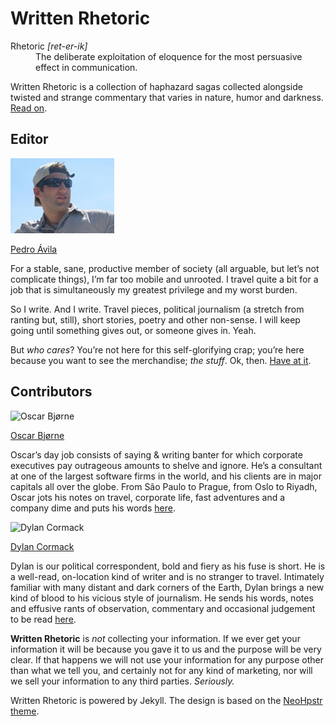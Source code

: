# Written Rhetoric

<dl>
	<dt>Rhetoric <i>[ret-er-ik]</i></dt>
	<dd>The deliberate exploitation of eloquence for the most persuasive effect in communication.</dd>
</dl>

Written Rhetoric is a collection of haphazard sagas collected alongside twisted and strange commentary that varies in nature, humor and darkness. [Read on](http://writtenrhetoric.com "Written Rhetoric Blog").

## Editor

![Editor](images/profiles/peteProfile.jpg)

[Pedro Ávila](mailto:pedro@wordythings.com "Email Pedro") 

For a stable, sane, productive member of society (all arguable, but let’s not complicate things), I’m far too mobile and unrooted. I travel quite a bit for a job that is simultaneously my greatest privilege and my worst burden.

So I write. And I write. Travel pieces, political journalism (a stretch from ranting but, still), short stories, poetry and other non-sense. I will keep going until something gives out, or someone gives in. Yeah.

But _who cares_? You’re not here for this self-glorifying crap; you’re here because you want to see the merchandise; _the stuff_. Ok, then. [Have at it](http://writtenrhetoric.com/stories/ "Written Rhetoric Stories").

## Contributors

![Oscar Bjørne](images/profiles/oscar.jpg)

[Oscar Bjørne](http://www.facebook.com/people/Oscar-Bjrne/1539732961 "facebook Oscar") 

Oscar’s day job consists of saying & writing banter for which corporate executives pay outrageous amounts to shelve and ignore. He’s a consultant at one of the largest software firms in the world, and his clients are in major capitals all over the globe. From São Paulo to Prague, from Oslo to Riyadh, Oscar jots his notes on travel, corporate life, fast adventures and a company dime and puts his words [here](http://writtenrhetoric.com/stories "Written Rhetoric Stories").


![Dylan Cormack](images/profiles/dylan.jpg)

[Dylan Cormack](http://www.facebook.com/people/Dylan-Cormack/1539192870 "facebook Dylan")

Dylan is our political correspondent, bold and fiery as his fuse is short. He is a well-read, on-location kind of writer and is no stranger to travel. Intimately familiar with many distant and dark corners of the Earth, Dylan brings a new kind of blood to his vicious style of journalism. He sends his words, notes and effusive rants of observation, commentary and occasional judgement to be read [here](http://writtenrhetoric.com "Written Rhetoric Blog").

**Written Rhetoric** is _not_ collecting your information. If we ever get your information it will be because you gave it to us and the purpose will be very clear. If that happens we will not use your information for any purpose other than what we tell you, and certainly not for any kind of marketing, nor will we sell your information to any third parties. _Seriously._

Written Rhetoric is powered by Jekyll. The design is based on the [NeoHpstr theme](https://github.com/mmistakes/hpstr-jekyll-theme).